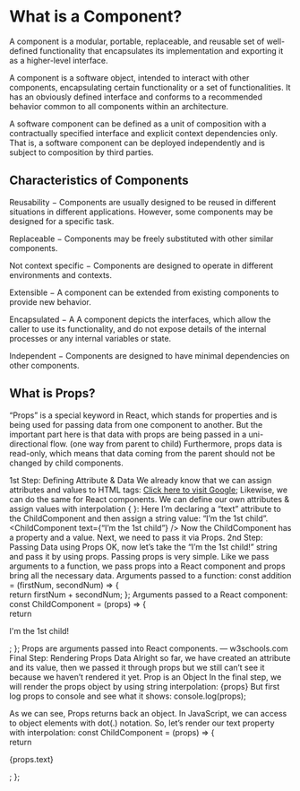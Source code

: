 # What is a Component?

A component is a modular, portable, replaceable, and reusable set of well-defined functionality that encapsulates its implementation and exporting it as a higher-level interface.

A component is a software object, intended to interact with other components, encapsulating certain functionality or a set of functionalities. It has an obviously defined interface and conforms to a recommended behavior common to all components within an architecture.

A software component can be defined as a unit of composition with a contractually specified interface and explicit context dependencies only. That is, a software component can be deployed independently and is subject to composition by third parties.

## Characteristics of Components

Reusability − Components are usually designed to be reused in different situations in different applications. However, some components may be designed for a specific task.

Replaceable − Components may be freely substituted with other similar components.

Not context specific − Components are designed to operate in different environments and contexts.

Extensible − A component can be extended from existing components to provide new behavior.

Encapsulated − A A component depicts the interfaces, which allow the caller to use its functionality, and do not expose details of the internal processes or any internal variables or state.

Independent − Components are designed to have minimal dependencies on other components.

## What is Props?

“Props” is a special keyword in React, which stands for properties and is being used for passing data from one component to another.
But the important part here is that data with props are being passed in a uni-directional flow. (one way from parent to child)
Furthermore, props data is read-only, which means that data coming from the parent should not be changed by child components.


1st Step: Defining Attribute & Data
We already know that we can assign attributes and values to HTML tags:
<a href="www.google.com">Click here to visit Google</a>;
Likewise, we can do the same for React components. We can define our own attributes & assign values with interpolation { }:
<ChildComponent someAttribute={value} anotherAttribute={value}/>
Here I’m declaring a “text” attribute to the ChildComponent and then assign a string value: “I’m the 1st child”.
<ChildComponent text={“I’m the 1st child”} />
Now the ChildComponent has a property and a value. Next, we need to pass it via Props.
2nd Step: Passing Data using Props
OK, now let’s take the “I’m the 1st child!” string and pass it by using props.
Passing props is very simple. Like we pass arguments to a function, we pass props into a React component and props bring all the necessary data.
Arguments passed to a function:
const addition = (firstNum, secondNum) => {  
  return firstNum + secondNum; 
};
Arguments passed to a React component:
const ChildComponent = (props) => {  
  return <p>I'm the 1st child!</p>; 
};
Props are arguments passed into React components. — w3schools.com
Final Step: Rendering Props Data
Alright so far, we have created an attribute and its value, then we passed it through props but we still can’t see it because we haven’t rendered it yet.
Prop is an Object
In the final step, we will render the props object by using string interpolation:
{props}
But first log props to console and see what it shows:
console.log(props);

As we can see, Props returns back an object. In JavaScript, we can access to object elements with dot(.) notation. So, let’s render our text property with interpolation:
const ChildComponent = (props) => {  
  return <p>{props.text}</p>; 
};